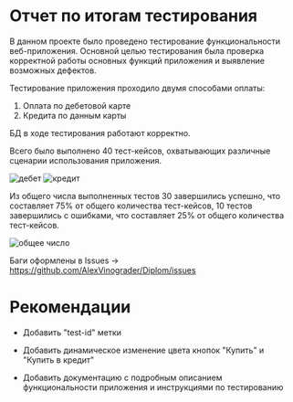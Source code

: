 # Отчет по итогам тестирования
В данном проекте было проведено тестирование функциональности веб-приложения. Основной целью тестирования была проверка корректной работы основных функций приложения и выявление возможных дефектов.

Тестирование приложения проходило двумя способами оплаты:

1. Оплата по дебетовой карте
2. Кредита по данным карты

БД в ходе тестирования работают корректно.

Всего было выполнено 40 тест-кейсов, охватывающих различные сценарии использования приложения.

![дебет](https://github.com/AlexVinograder/Diplom/assets/127175708/f1952bce-9c2b-49c2-846a-39a911c6f5d6)
![кредит](https://github.com/AlexVinograder/Diplom/assets/127175708/8787540e-772e-4c90-baef-ea240cd29912)

Из общего числа выполненных тестов 30 завершились успешно, что составляет 75% от общего количества тест-кейсов, 10 тестов завершились с ошибками, что составляет 25% от общего количества тест-кейсов.

![общее число](https://github.com/AlexVinograder/Diplom/assets/127175708/b409444c-50f2-46d4-a8c5-291fac298e7e)

Баги оформлены в Issues → https://github.com/AlexVinograder/Diplom/issues

# Рекомендации
* Добавить "test-id" метки 


* Добавить динамическое изменение цвета кнопок "Купить" и "Купить в кредит"


* Добавить документацию с подробным описанием функциональности приложения и инструкциями по тестированию
